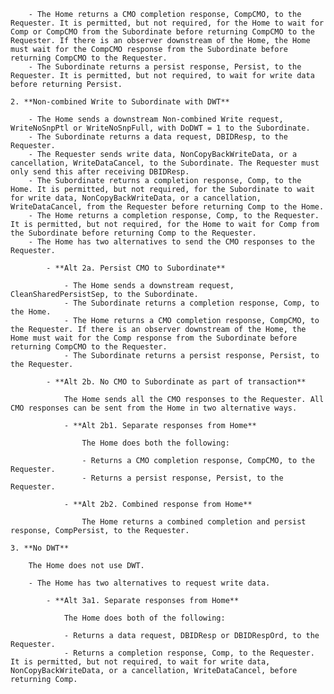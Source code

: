         - The Home returns a CMO completion response, CompCMO, to the Requester. It is permitted, but not required, for the Home to wait for Comp or CompCMO from the Subordinate before returning CompCMO to the Requester. If there is an observer downstream of the Home, the Home must wait for the CompCMO response from the Subordinate before returning CompCMO to the Requester.
        - The Subordinate returns a persist response, Persist, to the Requester. It is permitted, but not required, to wait for write data before returning Persist.

    2. **Non-combined Write to Subordinate with DWT**

        - The Home sends a downstream Non-combined Write request, WriteNoSnpPtl or WriteNoSnpFull, with DoDWT = 1 to the Subordinate.
        - The Subordinate returns a data request, DBIDResp, to the Requester.
        - The Requester sends write data, NonCopyBackWriteData, or a cancellation, WriteDataCancel, to the Subordinate. The Requester must only send this after receiving DBIDResp.
        - The Subordinate returns a completion response, Comp, to the Home. It is permitted, but not required, for the Subordinate to wait for write data, NonCopyBackWriteData, or a cancellation, WriteDataCancel, from the Requester before returning Comp to the Home.
        - The Home returns a completion response, Comp, to the Requester. It is permitted, but not required, for the Home to wait for Comp from the Subordinate before returning Comp to the Requester.
        - The Home has two alternatives to send the CMO responses to the Requester.

            - **Alt 2a. Persist CMO to Subordinate**

                - The Home sends a downstream request, CleanSharedPersistSep, to the Subordinate.
                - The Subordinate returns a completion response, Comp, to the Home.
                - The Home returns a CMO completion response, CompCMO, to the Requester. If there is an observer downstream of the Home, the Home must wait for the Comp response from the Subordinate before returning CompCMO to the Requester.
                - The Subordinate returns a persist response, Persist, to the Requester.

            - **Alt 2b. No CMO to Subordinate as part of transaction**

                The Home sends all the CMO responses to the Requester. All CMO responses can be sent from the Home in two alternative ways.

                - **Alt 2b1. Separate responses from Home**

                    The Home does both the following:

                    - Returns a CMO completion response, CompCMO, to the Requester.
                    - Returns a persist response, Persist, to the Requester.

                - **Alt 2b2. Combined response from Home**

                    The Home returns a combined completion and persist response, CompPersist, to the Requester.

    3. **No DWT**

        The Home does not use DWT.

        - The Home has two alternatives to request write data.

            - **Alt 3a1. Separate responses from Home**

                The Home does both of the following:

                - Returns a data request, DBIDResp or DBIDRespOrd, to the Requester.
                - Returns a completion response, Comp, to the Requester. It is permitted, but not required, to wait for write data, NonCopyBackWriteData, or a cancellation, WriteDataCancel, before returning Comp.